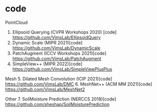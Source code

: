 # code

PointCloud
1. Ellipsoid Querying (CVPR Workshops 2020) [code] https://github.com/VimsLab/EllipsoidQuery
2. Dynamic Scale (MIPR 2021)[code] https://github.com/VimsLab/DynamicScale
3. PatchAugment (ICCV Workshops 2021)[code] https://github.com/VimsLab/PatchAugment
4. SimpleView++ (MIPR 2022)[code] https://github.com/VimsLab/SimpleViewPlusPlus

Mesh
5. Dilated Mesh Convolution (ICIP 2021)[code] https://github.com/VimsLab/DMC
6. MeshNet++ (ACM MM 2021)[code] https://github.com/VimsLab/MeshNet2

Other 
7. SoilMoisture Prediction (NERCCS 2018)[code] https://github.com/sheshap/SoilMoisturePrediction

